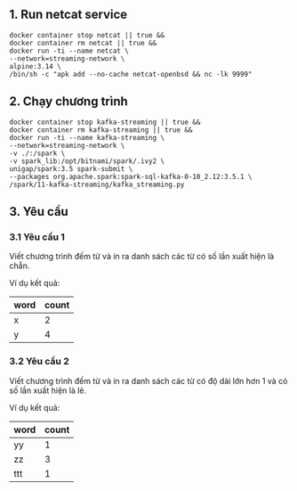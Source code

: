 ## 1. Run netcat service

```shell
docker container stop netcat || true &&
docker container rm netcat || true &&
docker run -ti --name netcat \
--network=streaming-network \
alpine:3.14 \
/bin/sh -c "apk add --no-cache netcat-openbsd && nc -lk 9999"
```

## 2. Chạy chương trình

```shell
docker container stop kafka-streaming || true &&
docker container rm kafka-streaming || true &&
docker run -ti --name kafka-streaming \
--network=streaming-network \
-v ./:/spark \
-v spark_lib:/opt/bitnami/spark/.ivy2 \
unigap/spark:3.5 spark-submit \
--packages org.apache.spark:spark-sql-kafka-0-10_2.12:3.5.1 \
/spark/11-kafka-streaming/kafka_streaming.py
```

## 3. Yêu cầu

### 3.1 Yêu cầu 1

Viết chương trình đếm từ và in ra danh sách các từ có số lần xuất hiện là chẵn.

Ví dụ kết quả:

| word | count |
|------|-------|
| x    | 2     |
| y    | 4     |

### 3.2 Yêu cầu 2

Viết chương trình đếm từ và in ra danh sách các từ có độ dài lớn hơn 1 và có số lần xuất hiện là lẻ.

Ví dụ kết quả:

| word | count |
|------|-------|
| yy   | 1     |
| zz   | 3     |
| ttt  | 1     |

